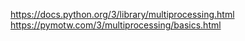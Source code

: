 https://docs.python.org/3/library/multiprocessing.html
https://pymotw.com/3/multiprocessing/basics.html